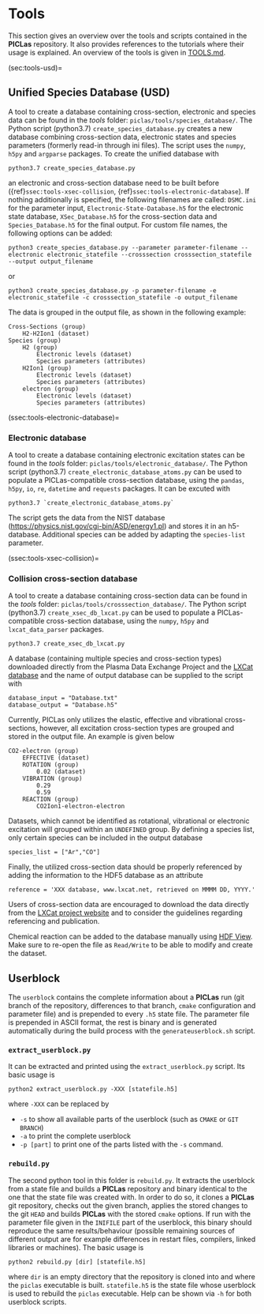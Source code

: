 # Tools

This section gives an overview over the tools and scripts contained in the **PICLas** repository.
It also provides references to the tutorials where their usage is explained.
An overview of the tools is given in [TOOLS.md](https://github.com/piclas-framework/piclas/blob/master/tools/TOOLS.md).

(sec:tools-usd)=
## Unified Species Database (USD)

A tool to create a database containing cross-section, electronic and species data can be found in the *tools* folder: `piclas/tools/species_database/`.
The Python script (python3.7) `create_species_database.py` creates a new database combining cross-section data, electronic states and species parameters (formerly read-in through ini files). The script uses the `numpy`, `h5py` and `argparse` packages. To create the unified database with

    python3.7 create_species_database.py
    
an electronic and cross-section database need to be built before ({ref}`ssec:tools-xsec-collision`, {ref}`ssec:tools-electronic-database`).
If nothing additionally is specified, the following filenames are called: `DSMC.ini` for the parameter input, `Electronic-State-Database.h5` for the electronic state database, `XSec_Database.h5` for the cross-section data and `Species_Database.h5` for the final output. For custom file names, the following options can be added: 

    python3 create_species_database.py --parameter parameter-filename --electronic electronic_statefile --crosssection crosssection_statefile --output output_filename

or

    python3 create_species_database.py -p parameter-filename -e electronic_statefile -c crosssection_statefile -o output_filename
    
The data is grouped in the output file, as shown in the following example:
    
    Cross-Sections (group)
        H2-H2Ion1 (dataset)
    Species (group)
        H2 (group)
            Electronic levels (dataset)
            Species parameters (attributes)
        H2Ion1 (group)
            Electronic levels (dataset)
            Species parameters (attributes)
        electron (group)
            Electronic levels (dataset)
            Species parameters (attributes)
        

(ssec:tools-electronic-database)=
### Electronic database

A tool to create a database containing electronic excitation states can be found in the *tools* folder: `piclas/tools/electronic_database/`.
The Python script (python3.7) `create_electronic_database_atoms.py` can be used to populate a PICLas-compatible cross-section database, using
the `pandas`, `h5py`, `io`, `re`, `datetime` and `requests` packages. It can be excuted with

    python3.7 `create_electronic_database_atoms.py` 
    
The script gets the data from the NIST database (https://physics.nist.gov/cgi-bin/ASD/energy1.pl) and stores it in an h5-database. Additional species can be added by adapting the `species-list` parameter.

(ssec:tools-xsec-collision)=
### Collision cross-section database

A tool to create a database containing cross-section data can be found in the *tools* folder: `piclas/tools/crosssection_database/`.
The Python script (python3.7) `create_xsec_db_lxcat.py` can be used to populate a PICLas-compatible cross-section database, using
the `numpy`, `h5py` and `lxcat_data_parser` packages.

    python3.7 create_xsec_db_lxcat.py

A database (containing multiple species and cross-section types) downloaded directly from the Plasma Data Exchange Project and the
[LXCat database](https://fr.lxcat.net/home/) and the name of output database can be supplied to the script with

    database_input = "Database.txt"
    database_output = "Database.h5"

Currently, PICLas only utilizes the elastic, effective and vibrational cross-sections, however, all excitation cross-section types
are grouped and stored in the output file. An example is given below 

    CO2-electron (group)
        EFFECTIVE (dataset)
        ROTATION (group)
            0.02 (dataset)
        VIBRATION (group)
            0.29
            0.59
        REACTION (group)
            CO2Ion1-electron-electron

Datasets, which cannot be identified as rotational, vibrational or electronic excitation will grouped within an `UNDEFINED` group.
By defining a species list, only certain species can be included in the output database

    species_list = ["Ar","CO"]

Finally, the utilized cross-section data should be properly referenced by adding the information to the HDF5 database as an attribute

    reference = 'XXX database, www.lxcat.net, retrieved on MMMM DD, YYYY.'

Users of cross-section data are encouraged to download the data directly from the [LXCat project website](https://fr.lxcat.net/home/)
and to consider the guidelines regarding referencing and publication.

Chemical reaction can be added to the database manually using [HDF View](https://www.hdfgroup.org/downloads/hdfview/).
Make sure to re-open the file as `Read/Write` to be able to modify and create the dataset.

## Userblock

The `userblock` contains the complete information about a **PICLas** run (git branch of the
repository, differences to that branch, `cmake` configuration and parameter file) and is prepended
to every `.h5` state file. The parameter file is prepended in ASCII format, the rest is binary and
is generated automatically during the build process with the `generateuserblock.sh` script.

### `extract_userblock.py`

It can be extracted and printed using the `extract_userblock.py` script. Its basic usage is

    python2 extract_userblock.py -XXX [statefile.h5]

where `-XXX` can be replaced by

* `-s` to show all available parts of the userblock (such as `CMAKE` or `GIT BRANCH`)
* `-a` to print the complete userblock
* `-p [part]` to print one of the parts listed with the `-s` command.

### `rebuild.py`

The second python tool in this folder is `rebuild.py`. It extracts the userblock from a state file
and builds a **PICLas** repository and binary identical to the one that the state file was created
with. In order to do so, it clones a **PICLas** git repository, checks out the given branch, applies
the stored changes to the git `HEAD` and builds **PICLas** with the stored `cmake` options.
If run with the parameter file given in the `INIFILE` part of the userblock, this binary should
reproduce the same results/behaviour (possible remaining sources of different output are for example
differences in restart files, compilers, linked libraries or machines). The basic usage is

    python2 rebuild.py [dir] [statefile.h5]

where `dir` is an empty directory that the repository is cloned into and where the `piclas`
executable is built. `statefile.h5` is the state file whose userblock is used to rebuild the `piclas`
executable. Help can be shown via `-h` for both userblock scripts.


